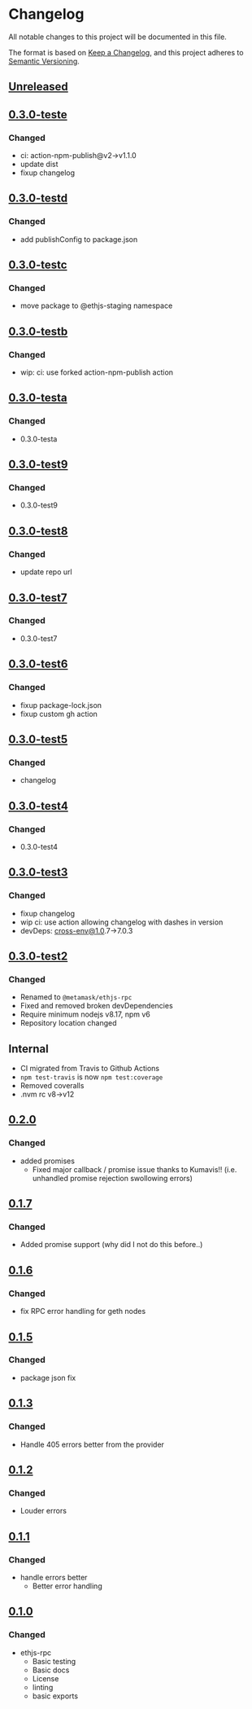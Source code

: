 # Changelog
All notable changes to this project will be documented in this file.

The format is based on [Keep a Changelog](https://keepachangelog.com/en/1.0.0/),
and this project adheres to [Semantic Versioning](https://semver.org/spec/v2.0.0.html).

## [Unreleased]

## [0.3.0-teste]
### Changed
- ci: action-npm-publish@v2->v1.1.0
- update dist
- fixup changelog

## [0.3.0-testd]
### Changed
- add publishConfig to package.json

## [0.3.0-testc]
### Changed
- move package to @ethjs-staging namespace

## [0.3.0-testb]
### Changed
- wip: ci: use forked action-npm-publish action

## [0.3.0-testa]
### Changed
- 0.3.0-testa

## [0.3.0-test9]
### Changed
- 0.3.0-test9

## [0.3.0-test8]
### Changed
- update repo url

## [0.3.0-test7]
### Changed
- 0.3.0-test7

## [0.3.0-test6]
### Changed
- fixup package-lock.json
- fixup custom gh action

## [0.3.0-test5]
### Changed
- changelog

## [0.3.0-test4]
### Changed
- 0.3.0-test4

## [0.3.0-test3]
### Changed
- fixup changelog
- wip ci: use action allowing changelog with dashes in version
- devDeps: cross-env@1.0.7->7.0.3

## [0.3.0-test2]
### Changed
- Renamed to `@metamask/ethjs-rpc`
- Fixed and removed broken devDependencies
- Require minimum nodejs v8.17, npm v6
- Repository location changed
## Internal
- CI migrated from Travis to Github Actions
- `npm test-travis` is now `npm test:coverage`
- Removed coveralls
- .nvm rc v8->v12

## [0.2.0]
### Changed
- added promises
  - Fixed major callback / promise issue thanks to Kumavis!! (i.e. unhandled promise rejection swollowing errors)

## [0.1.7]
### Changed
- Added promise support (why did I not do this before..)

## [0.1.6]
### Changed
- fix RPC error handling for geth nodes

## [0.1.5]
### Changed
- package json fix

## [0.1.3]
### Changed
- Handle 405 errors better from the provider

## [0.1.2]
### Changed
- Louder errors

## [0.1.1]
### Changed
- handle errors better
  - Better error handling

## [0.1.0]
### Changed
- ethjs-rpc
  - Basic testing
  - Basic docs
  - License
  - linting
  - basic exports

[Unreleased]: https://github.com/legobeat/ethjs-rpc/compare/v0.3.0-teste...HEAD
[0.3.0-teste]: https://github.com/legobeat/ethjs-rpc/compare/v0.3.0-testd...v0.3.0-teste
[0.3.0-testd]: https://github.com/legobeat/ethjs-rpc/compare/v0.3.0-testc...v0.3.0-testd
[0.3.0-testc]: https://github.com/legobeat/ethjs-rpc/compare/v0.3.0-testb...v0.3.0-testc
[0.3.0-testb]: https://github.com/legobeat/ethjs-rpc/compare/v0.3.0-testa...v0.3.0-testb
[0.3.0-testa]: https://github.com/legobeat/ethjs-rpc/compare/v0.3.0-test9...v0.3.0-testa
[0.3.0-test9]: https://github.com/legobeat/ethjs-rpc/compare/v0.3.0-test8...v0.3.0-test9
[0.3.0-test8]: https://github.com/legobeat/ethjs-rpc/compare/v0.3.0-test7...v0.3.0-test8
[0.3.0-test7]: https://github.com/legobeat/ethjs-rpc/compare/v0.3.0-test6...v0.3.0-test7
[0.3.0-test6]: https://github.com/legobeat/ethjs-rpc/compare/v0.3.0-test5...v0.3.0-test6
[0.3.0-test5]: https://github.com/legobeat/ethjs-rpc/compare/v0.3.0-test4...v0.3.0-test5
[0.3.0-test4]: https://github.com/legobeat/ethjs-rpc/compare/v0.3.0-test3...v0.3.0-test4
[0.3.0-test3]: https://github.com/legobeat/ethjs-rpc/compare/v0.3.0-test2...v0.3.0-test3
[0.3.0-test2]: https://github.com/legobeat/ethjs-rpc/compare/v0.2.0...v0.3.0-test2
[0.2.0]: https://github.com/legobeat/ethjs-rpc/compare/v0.1.7...v0.2.0
[0.1.7]: https://github.com/legobeat/ethjs-rpc/compare/v0.1.6...v0.1.7
[0.1.6]: https://github.com/legobeat/ethjs-rpc/compare/v0.1.5...v0.1.6
[0.1.5]: https://github.com/legobeat/ethjs-rpc/compare/v0.1.3...v0.1.5
[0.1.3]: https://github.com/legobeat/ethjs-rpc/compare/v0.1.2...v0.1.3
[0.1.2]: https://github.com/legobeat/ethjs-rpc/compare/v0.1.1...v0.1.2
[0.1.1]: https://github.com/legobeat/ethjs-rpc/compare/v0.1.0...v0.1.1
[0.1.0]: https://github.com/legobeat/ethjs-rpc/releases/tag/v0.1.0
